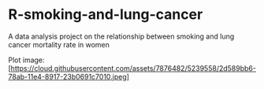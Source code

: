 R-smoking-and-lung-cancer
=========================

A data analysis project on the relationship between smoking and lung cancer mortality rate in women

Plot image:
[https://cloud.githubusercontent.com/assets/7876482/5239558/2d589bb6-78ab-11e4-8917-23b0691c7010.jpeg]
